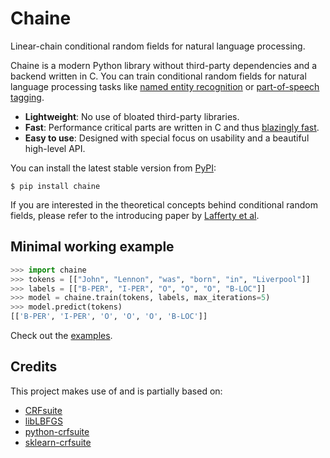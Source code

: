 # Chaine

Linear-chain conditional random fields for natural language processing.

Chaine is a modern Python library without third-party dependencies and a backend written in C. You can train conditional random fields for natural language processing tasks like [named entity recognition](https://en.wikipedia.org/wiki/Named-entity_recognition) or [part-of-speech tagging](https://en.wikipedia.org/wiki/Part-of-speech_tagging).

- **Lightweight**: No use of bloated third-party libraries.
- **Fast**: Performance critical parts are written in C and thus [blazingly fast](http://www.chokkan.org/software/crfsuite/benchmark.html).
- **Easy to use**: Designed with special focus on usability and a beautiful high-level API.

You can install the latest stable version from [PyPI](https://pypi.org/project/chaine):

```
$ pip install chaine
```

If you are interested in the theoretical concepts behind conditional random fields, please refer to the introducing paper by [Lafferty et al](https://repository.upenn.edu/cgi/viewcontent.cgi?article=1162&context=cis_papers).


## Minimal working example

```python
>>> import chaine
>>> tokens = [["John", "Lennon", "was", "born", "in", "Liverpool"]]
>>> labels = [["B-PER", "I-PER", "O", "O", "O", "B-LOC"]]
>>> model = chaine.train(tokens, labels, max_iterations=5)
>>> model.predict(tokens)
[['B-PER', 'I-PER', 'O', 'O', 'O', 'B-LOC']]
```

Check out the [examples](https://github.com/severinsimmler/chaine/blob/master/examples).


## Credits

This project makes use of and is partially based on:

- [CRFsuite](https://github.com/chokkan/crfsuite)
- [libLBFGS](https://github.com/chokkan/liblbfgs)
- [python-crfsuite](https://github.com/scrapinghub/python-crfsuite)
- [sklearn-crfsuite](https://github.com/TeamHG-Memex/sklearn-crfsuite)
